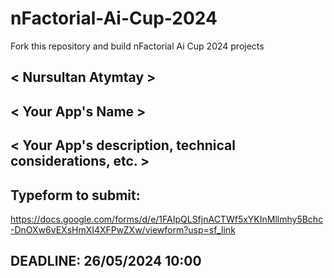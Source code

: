# nFactorial-Ai-Cup-2024
Fork this repository and build nFactorial Ai Cup 2024 projects 

## < Nursultan Atymtay >

## < Your App's Name >

## < Your App's description, technical considerations, etc. >


## Typeform to submit:
https://docs.google.com/forms/d/e/1FAIpQLSfjnACTWf5xYKInMllmhy5Bchc-DnOXw6vEXsHmXI4XFPwZXw/viewform?usp=sf_link

## DEADLINE: 26/05/2024 10:00
